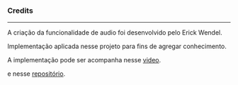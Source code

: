 ### Credits

 -- --

A criação da funcionalidade de audio foi desenvolvido pelo Erick Wendel.

Implementação aplicada nesse projeto para fins de agregar conhecimento.

A implementação pode ser acompanha nesse [video](https://www.youtube.com/watch?v=Pd_LS7p_BX4&list=WL&index=86).

e nesse [repositório](https://github.com/ErickWendel/voice-memo-yt).